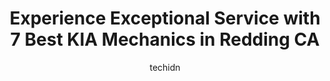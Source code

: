 ---
layout: ampstory
image: https://images.unsplash.com/photo-1617814076231-2c58846db944?ixlib=rb-4.0.3&ixid=MnwxMjA3fDB8MHxwaG90by1wYWdlfHx8fGVufDB8fHx8&auto=format&fit=crop&w=640&h=853&q=80
author: techidn
featured: false
description: Experience the excellence of automotive service by visiting the 7 best KIA Mechanic in Redding CA, USA. With their expertise, attention to detail, and commitment to customer satisfaction, yo
title: Experience Exceptional Service with 7 Best KIA Mechanics in Redding CA
cover:
   title: Experience Exceptional Service with 7 Best KIA Mechanics in Redding CA
   subtitle: Rickpate
   background: https://images.unsplash.com/photo-1617814076231-2c58846db944?ixlib=rb-4.0.3&ixid=MnwxMjA3fDB8MHxwaG90by1wYWdlfHx8fGVufDB8fHx8&auto=format&fit=crop&w=640&h=853&q=80

pages: 
 - layout: thirds
   top: <h1>#1 Perrys Automotive Inc.</h1>
   bottom: "<p>Ive been going to Perrys for years now. Ive never had issues with my vehicle that they couldnt take care of (or refer me to someone of it wasnt a service t</p>"
   background: https://www.knot35.com/toplist/wp-content/uploads/2023/06/best-kia-mechanic-1-in-redding-ca-1685832264.jpeg
   backgroundblur: true
 - layout: thirds
   top: <h1>#2 Quality Auto Repair</h1>
   bottom: "<p>865 Twin View Blvd, Redding, CA 96003, United States</p>"
   background: https://www.knot35.com/toplist/wp-content/uploads/2023/06/best-kia-mechanic-2-in-redding-ca-1685832265.jpeg
   cta:
      link: https://www.knot35.com/toplist/experience-exceptional-service-with-7-best-kia-mechanics-in-redding-ca/
      text: Experience Exceptional Service with 7 Best KIA Mechanics in Redding CA
 - layout: thirds
   top: <h1>#3 Walmart Auto Care Centers</h1>
   bottom: "<p>1515 Dana Dr, Redding, CA 96003, United States</p>"
   background: https://www.knot35.com/toplist/wp-content/uploads/2023/06/best-kia-mechanic-3-in-redding-ca-1685832265.jpeg
   cta:
      link: https://www.knot35.com/toplist/experience-exceptional-service-with-7-best-kia-mechanics-in-redding-ca/
      text: Experience Exceptional Service with 7 Best KIA Mechanics in Redding CA
 - layout: thirds
   top: <h1>#4 Keiths Auto Repair</h1>
   bottom: "<p>2693 Churn Crk Rd, Redding, CA 96002, United States</p>"
   background: https://images.unsplash.com/photo-1540457036297-448b6b99e91c?ixlib=rb-4.0.3&ixid=MnwxMjA3fDB8MHxwaG90by1wYWdlfHx8fGVufDB8fHx8&auto=format&fit=crop&w=640&h=853&q=80
   cta:
      link: https://www.knot35.com/toplist/experience-exceptional-service-with-7-best-kia-mechanics-in-redding-ca/
      text: Experience Exceptional Service with 7 Best KIA Mechanics in Redding CA
 - layout: thirds
   top: <h1>#5 Autoworks</h1>
   bottom: "<p>2040 Eureka Way, Redding, CA 96001, United States</p>"
   background: https://images.unsplash.com/photo-1496096265110-f83ad7f96608?ixlib=rb-4.0.3&ixid=MnwxMjA3fDB8MHxwaG90by1wYWdlfHx8fGVufDB8fHx8&auto=format&fit=crop&w=640&h=853&q=80
   cta:
      link: https://www.knot35.com/toplist/experience-exceptional-service-with-7-best-kia-mechanics-in-redding-ca/
      text: Experience Exceptional Service with 7 Best KIA Mechanics in Redding CA
 - layout: thirds
   top: <h1>#6 Blvd Body Shop</h1>
   bottom: "<p>1045 Hartnell Ave, Redding, CA 96002, United States</p>"
   background: https://images.unsplash.com/photo-1599422314077-f4dfdaa4cd09?ixlib=rb-4.0.3&ixid=MnwxMjA3fDB8MHxwaG90by1wYWdlfHx8fGVufDB8fHx8&auto=format&fit=crop&w=640&h=853&q=80
   cta:
      link: https://www.knot35.com/toplist/experience-exceptional-service-with-7-best-kia-mechanics-in-redding-ca/
      text: Experience Exceptional Service with 7 Best KIA Mechanics in Redding CA
 - layout: thirds
   top: <h1>#7 Eds Specialties Auto Repair Inc.</h1>
   bottom: "<p>1301 E Cypress Ave #7, Redding, CA 96002, United States</p>"
   background: https://images.unsplash.com/photo-1615749413727-825b59a857b5?ixlib=rb-4.0.3&ixid=MnwxMjA3fDB8MHxwaG90by1wYWdlfHx8fGVufDB8fHx8&auto=format&fit=crop&w=640&h=853&q=80
   cta:
      link: https://www.knot35.com/toplist/experience-exceptional-service-with-7-best-kia-mechanics-in-redding-ca/
      text: Experience Exceptional Service with 7 Best KIA Mechanics in Redding CA
 - layout: thirds
   middle: Continue reading...
   background: https://images.unsplash.com/photo-1561679660-d00ee1e0dc8e?ixlib=rb-4.0.3&ixid=MnwxMjA3fDB8MHxwaG90by1wYWdlfHx8fGVufDB8fHx8&auto=format&fit=crop&w=640&h=853&q=80
   cta:
      link: https://www.knot35.com/toplist/experience-exceptional-service-with-7-best-kia-mechanics-in-redding-ca/
      text: Experience Exceptional Service with 7 Best KIA Mechanics in Redding CA
      
---